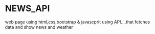 # NEWS_API
web page using html,css,bootstrap &amp; javascprit using API....that fetches data and show news and weather 
